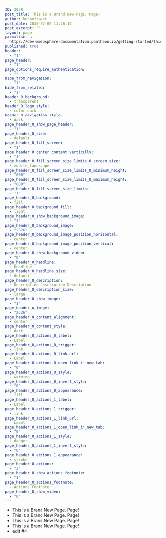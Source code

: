 ```yaml
---
ID: 3038
post_title: This is a Brand New Page. Page!
author: kennyfraser
post_date: 2016-02-09 11:26:17
post_excerpt: ""
layout: page
permalink: >
  https://dev-mesosphere-documentation.pantheon.io/getting-started/this-is-a-brand-new-page-page/
published: true
header:
  - "1"
page_header:
  - "1"
page_options_require_authentication:
  - ""
hide_from_navigation:
  - "1"
hide_from_related:
  - "1"
header_0_background:
  - transparent
header_0_logo_style:
  - color-dark
header_0_navigation_style:
  - dark
page_header_0_show_page_header:
  - "1"
page_header_0_size:
  - default
page_header_0_fill_screen:
  - "1"
page_header_0_center_content_vertically:
  - "1"
page_header_0_fill_screen_size_limits_0_screen_size:
  - mobile_landscape
page_header_0_fill_screen_size_limits_0_minimum_height:
  - "800"
page_header_0_fill_screen_size_limits_0_maximum_height:
  - "800"
page_header_0_fill_screen_size_limits:
  - "1"
page_header_0_background:
  - fill
page_header_0_background_fill:
  - light
page_header_0_show_background_image:
  - "1"
page_header_0_background_image:
  - "2526"
page_header_0_background_image_position_horizontal:
  - center
page_header_0_background_image_position_vertical:
  - center
page_header_0_show_background_video:
  - "0"
page_header_0_headline:
  - Headline
page_header_0_headline_size:
  - default
page_header_0_description:
  - Description Description Description
page_header_0_description_size:
  - large
page_header_0_show_image:
  - "1"
page_header_0_image:
  - "2526"
page_header_0_content_alignment:
  - center
page_header_0_content_style:
  - dark
page_header_0_actions_0_label:
  - Label
page_header_0_actions_0_trigger:
  - link
page_header_0_actions_0_link_url:
  - Label
page_header_0_actions_0_open_link_in_new_tab:
  - "0"
page_header_0_actions_0_style:
  - warning
page_header_0_actions_0_invert_style:
  - "0"
page_header_0_actions_0_appearance:
  - fill
page_header_0_actions_1_label:
  - Label
page_header_0_actions_1_trigger:
  - link
page_header_0_actions_1_link_url:
  - Label
page_header_0_actions_1_open_link_in_new_tab:
  - "0"
page_header_0_actions_1_style:
  - danger
page_header_0_actions_1_invert_style:
  - "0"
page_header_0_actions_1_appearance:
  - stroke
page_header_0_actions:
  - "2"
page_header_0_show_actions_footnote:
  - "1"
page_header_0_actions_footnote:
  - Actions Footnote
page_header_0_show_video:
  - "0"
---
```

*   This is a Brand New Page. Page!
*   This is a Brand New Page. Page!
*   This is a Brand New Page. Page!
*   This is a Brand New Page. Page!
*   edit #4
